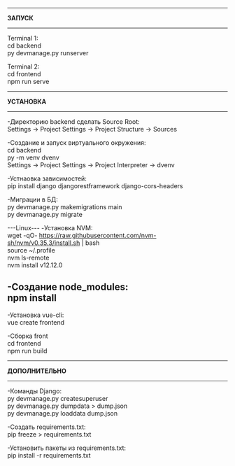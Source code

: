 ________________________________________________________________

**ЗАПУСК**
________________________________________________________________

Terminal 1:  
cd backend  
py devmanage.py runserver

Terminal 2:  
cd frontend  
npm run serve

________________________________________________________________

**УСТАНОВКА**
________________________________________________________________

-Директорию backend сделать Source Root:  
Settings -> Project Settings -> Project Structure -> Sources

-Создание и запуск виртуального окружения:  
cd backend  
py -m venv dvenv  
Settings -> Project Settings -> Project Interpreter -> dvenv

-Устнаовка зависимостей:  
pip install django djangorestframework django-cors-headers

-Миграции в БД:  
py devmanage.py makemigrations main  
py devmanage.py migrate

---Linux---
-Установка NVM:  
wget -qO- https://raw.githubusercontent.com/nvm-sh/nvm/v0.35.3/install.sh | bash  
source ~/.profile  
nvm ls-remote  
nvm install v12.12.0

-Создание node_modules:  
npm install
------

-Установка vue-cli:  
vue create frontend

-Сборка front  
cd frontend  
npm run build

________________________________________________________________

**ДОПОЛНИТЕЛЬНО**
________________________________________________________________

-Команды Django:  
py devmanage.py createsuperuser  
py devmanage.py dumpdata > dump.json  
py devmanage.py loaddata dump.json

-Создать requirements.txt:  
pip freeze > requirements.txt

-Установить пакеты из requirements.txt:  
pip install -r requirements.txt
